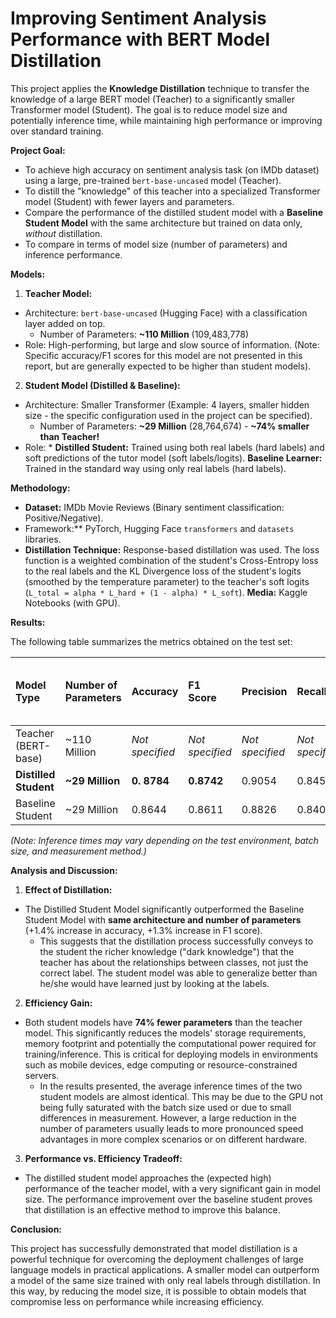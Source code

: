# Improving Sentiment Analysis Performance with BERT Model Distillation

This project applies the **Knowledge Distillation** technique to transfer the knowledge of a large BERT model (Teacher) to a significantly smaller Transformer model (Student). The goal is to reduce model size and potentially inference time, while maintaining high performance or improving over standard training.

**Project Goal:**

* To achieve high accuracy on sentiment analysis task (on IMDb dataset) using a large, pre-trained `bert-base-uncased` model (Teacher).
* To distill the "knowledge" of this teacher into a specialized Transformer model (Student) with fewer layers and parameters.
* Compare the performance of the distilled student model with a **Baseline Student Model** with the same architecture but trained on data only, *without* distillation.
* To compare in terms of model size (number of parameters) and inference performance.

**Models:**

1. **Teacher Model:**
 * Architecture: `bert-base-uncased` (Hugging Face) with a classification layer added on top.
    * Number of Parameters: **~110 Million** (109,483,778)
 * Role: High-performing, but large and slow source of information. (Note: Specific accuracy/F1 scores for this model are not presented in this report, but are generally expected to be higher than student models).

2. **Student Model (Distilled & Baseline):**
 * Architecture: Smaller Transformer (Example: 4 layers, smaller hidden size - the specific configuration used in the project can be specified).
    * Number of Parameters: **~29 Million** (28,764,674) - **~74% smaller than Teacher!**
 * Role:
        * **Distilled Student:** Trained using both real labels (hard labels) and soft predictions of the tutor model (soft labels/logits).
        **Baseline Learner:** Trained in the standard way using only real labels (hard labels).

**Methodology:**

* **Dataset:** IMDb Movie Reviews (Binary sentiment classification: Positive/Negative).
* Framework:** PyTorch, Hugging Face `transformers` and `datasets` libraries.
* **Distillation Technique:** Response-based distillation was used. The loss function is a weighted combination of the student's Cross-Entropy loss to the real labels and the KL Divergence loss of the student's logits (smoothed by the temperature parameter) to the teacher's soft logits (`L_total = alpha * L_hard + (1 - alpha) * L_soft`).
**Media:** Kaggle Notebooks (with GPU).

**Results:**

The following table summarizes the metrics obtained on the test set:

| Model Type | Number of Parameters | Accuracy | F1 Score | Precision | Recall | Average Inference Time per Sample (ms) |
| :------------------ | :--------------- | :------------------ | :------------------ | :-------- | :--------------------- | :------------------ |
| Teacher (BERT-base)| ~110 Million | *Not specified* | *Not specified* | *Not specified* | *Not specified* | *Not specified* |
| **Distilled Student**| **~29 Million** | **0. 8784** | **0.8742** | 0.9054 | 0.8450 | **~0.2207** |
| Baseline Student | ~29 Million | 0.8644 | 0.8611 | 0.8826 | 0.8406 | ~0.2206 |


*(Note: Inference times may vary depending on the test environment, batch size, and measurement method.)*

**Analysis and Discussion:**

1. **Effect of Distillation:**
 * The Distilled Student Model significantly outperformed the Baseline Student Model with **same architecture and number of parameters** (+1.4% increase in accuracy, +1.3% increase in F1 score).
    * This suggests that the distillation process successfully conveys to the student the richer knowledge ("dark knowledge") that the teacher has about the relationships between classes, not just the correct label. The student model was able to generalize better than he/she would have learned just by looking at the labels.

2. **Efficiency Gain:**
 * Both student models have **74% fewer parameters** than the teacher model. This significantly reduces the models' storage requirements, memory footprint and potentially the computational power required for training/inference. This is critical for deploying models in environments such as mobile devices, edge computing or resource-constrained servers.
    * In the results presented, the average inference times of the two student models are almost identical. This may be due to the GPU not being fully saturated with the batch size used or due to small differences in measurement. However, a large reduction in the number of parameters usually leads to more pronounced speed advantages in more complex scenarios or on different hardware.

3. **Performance vs. Efficiency Tradeoff:**
 * The distilled student model approaches the (expected high) performance of the teacher model, with a very significant gain in model size. The performance improvement over the baseline student proves that distillation is an effective method to improve this balance.

**Conclusion:**

This project has successfully demonstrated that model distillation is a powerful technique for overcoming the deployment challenges of large language models in practical applications. A smaller model can outperform a model of the same size trained with only real labels through distillation. In this way, by reducing the model size, it is possible to obtain models that compromise less on performance while increasing efficiency.
